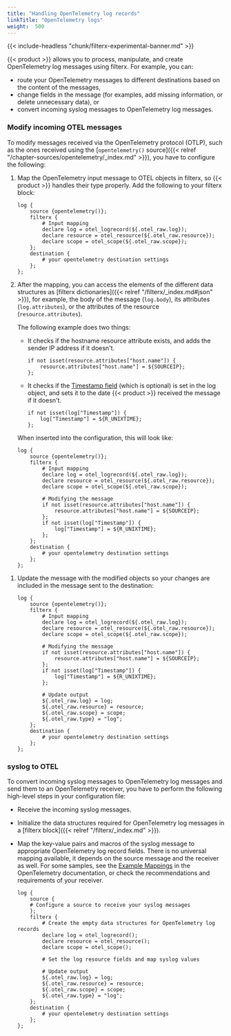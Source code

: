 ```yaml
---
title: "Handling OpenTelemetry log records"
linkTitle: "OpenTelemetry logs"
weight:  500
---
```

<!-- This file is under the copyright of Axoflow, and licensed under Apache License 2.0, except for using the Axoflow and AxoSyslog trademarks. -->

{{< include-headless "chunk/filterx-experimental-banner.md" >}}

{{< product >}} allows you to process, manipulate, and create OpenTelemetry log messages using filterx. For example, you can:

- route your OpenTelemetry messages to different destinations based on the content of the messages,
- change fields in the message (for examples, add missing information, or delete unnecessary data), or
- convert incoming syslog messages to OpenTelemetry log messages.

<!-- FIXME example for routing message based on something like resource podname -->

### Modify incoming OTEL messages

To modify messages received via the OpenTelemetry protocol (OTLP), such as the ones received using the [`opentelemetry()` source]({{< relref "/chapter-sources/opentelemetry/_index.md" >}}), you have to configure the following:

<!-- FIXME what's the difference when we receive messages via syslog-ng-otlp? -->

1. Map the OpenTelemetry input message to OTEL objects in filterx, so {{< product >}} handles their type properly. Add the following to your filterx block:

    ```shell
    log {
        source {opentelemetry()};
        filterx {
            # Input mapping
            declare log = otel_logrecord(${.otel_raw.log});
            declare resource = otel_resource(${.otel_raw.resource});
            declare scope = otel_scope(${.otel_raw.scope});
        };
        destination {
            # your opentelemetry destination settings
        };
    };
    ```

1. After the mapping, you can access the elements of the different data structures as [filterx dictionaries]({{< relref "/filterx/_index.md#json" >}}), for example, the body of the message (`log.body`), its attributes (`log.attributes`), or the attributes of the resource (`resource.attributes`).

    The following example does two things:

    - It checks if the hostname resource attribute exists, and adds the sender IP address if it doesn't.

        ```shell
        if not isset(resource.attributes["host.name"]) {
            resource.attributes["host.name"] = ${SOURCEIP};
        };
        ```

    - It checks if the [Timestamp field](https://opentelemetry.io/docs/specs/otel/logs/data-model/#field-timestamp) (which is optional) is set in the log object, and sets it to the date {{< product >}} received the message if it doesn't.

        ```shell
        if not isset(log["Timestamp"]) {
            log["Timestamp"] = ${R_UNIXTIME};
        };
        ```

    When inserted into the configuration, this will look like:

    ```shell
    log {
        source {opentelemetry()};
        filterx {
            # Input mapping
            declare log = otel_logrecord(${.otel_raw.log});
            declare resource = otel_resource(${.otel_raw.resource});
            declare scope = otel_scope(${.otel_raw.scope});

            # Modifying the message
            if not isset(resource.attributes["host.name"]) {
                resource.attributes["host.name"] = ${SOURCEIP};
            };
            if not isset(log["Timestamp"]) {
                log["Timestamp"] = ${R_UNIXTIME};
            };
        };
        destination {
            # your opentelemetry destination settings
        };
    };
    ```

<!-- FIXME 

    logs.proto file-ban van leirva milyen fieldek vannak az otel uzenetben
    mindre lehet hivatkozni, ertekuket bizgetni, stb
        resource.proto > ebben nem sok van
        common.proto (a scope-hoz tartozo proto) https://github.com/open-telemetry/opentelemetry-proto/blob/main/opentelemetry/proto/common/v1/common.proto

    anyvalue lehet sokminden (kb barmi)

    keyvalue mezokben listakat es dicteket is lehet belepakolno
    -->

1. Update the message with the modified objects so your changes are included in the message sent to the destination:

    ```shell
    log {
        source {opentelemetry()};
        filterx {
            # Input mapping
            declare log = otel_logrecord(${.otel_raw.log});
            declare resource = otel_resource(${.otel_raw.resource});
            declare scope = otel_scope(${.otel_raw.scope});

            # Modifying the message
            if not isset(resource.attributes["host.name"]) {
                resource.attributes["host.name"] = ${SOURCEIP};
            };
            if not isset(log["Timestamp"]) {
                log["Timestamp"] = ${R_UNIXTIME};
            };

            # Update output
            ${.otel_raw.log} = log;
            ${.otel_raw.resource} = resource;
            ${.otel_raw.scope} = scope;
            ${.otel_raw.type} = "log";
        };
        destination {
            # your opentelemetry destination settings
        };
    };
    ```

### syslog to OTEL

To convert incoming syslog messages to OpenTelemetry log messages and send them to an OpenTelemetry receiver, you have to perform the following high-level steps in your configuration file:

- Receive the incoming syslog messages.
- Initialize the data structures required for OpenTelemetry log messages in a [filterx block]({{< relref "/filterx/_index.md" >}}).
- Map the key-value pairs and macros of the syslog message to appropriate OpenTelemetry log record fields. There is no universal mapping available, it depends on the source message and the receiver as well. For some samples, see the [Example Mappings](https://opentelemetry.io/docs/specs/otel/logs/data-model-appendix) in the OpenTelemetry documentation, or check the recommendations and requirements of your receiver.

    <!-- FIXME can we show a minimally viable syslog mapping for RFC3164?
        For example, set somewhere the hostname, timestamp, programname, body
     -->

    <!-- 
    common usecase:
    log.body = parse_kv(${MESSAGE})
    That way the receiver gets the data in a structured manner (can we show the difference on some receiver?)
    -->

    ```shell
    log {
        source {
        # Configure a source to receive your syslog messages
        };
        filterx {
            # Create the empty data structures for OpenTelemetry log records
            declare log = otel_logrecord();
            declare resource = otel_resource();
            declare scope = otel_scope();

            # Set the log resource fields and map syslog values

            # Update output
            ${.otel_raw.log} = log;
            ${.otel_raw.resource} = resource;
            ${.otel_raw.scope} = scope;
            ${.otel_raw.type} = "log";
        };
        destination {
            # your opentelemetry destination settings
        };
    };
    ```
    <!-- FIXME do we need the Update output part in this case? -->
